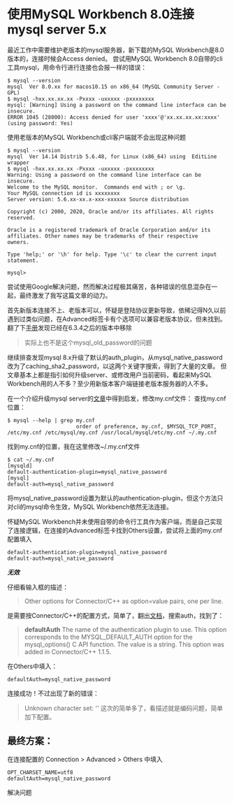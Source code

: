 # 使用MySQL Workbench 8.0连接mysql server 5.x

最近工作中需要维护老版本的mysql服务器，新下载的MySQL Workbench是8.0版本的，连接时候会Access denied。
尝试用MySQL Workbench 8.0自带的cli工具mysql，用命令行进行连接也会报一样的错误：
```
$ mysql --version
mysql  Ver 8.0.xx for macos10.15 on x86_64 (MySQL Community Server - GPL)
$ mysql -hxx.xx.xx.xx -Pxxxx -uxxxxx -pxxxxxxxx
mysql: [Warning] Using a password on the command line interface can be insecure.
ERROR 1045 (28000): Access denied for user 'xxxx'@'xx.xx.xx.xx:xxxx' (using password: Yes)
```
使用老版本的MySQL Workbench或cli客户端就不会出现这种问题
```
$ mysql --version
mysql  Ver 14.14 Distrib 5.6.48, for Linux (x86_64) using  EditLine wrapper
$ mysql -hxx.xx.xx.xx -Pxxxx -uxxxxx -pxxxxxxxx
Warning: Using a password on the command line interface can be insecure.
Welcome to the MySQL monitor.  Commands end with ; or \g.
Your MySQL connection id is xxxxxxxx
Server version: 5.6.xx-xx.x-xxx-xxxxxx Source distribution

Copyright (c) 2000, 2020, Oracle and/or its affiliates. All rights reserved.

Oracle is a registered trademark of Oracle Corporation and/or its
affiliates. Other names may be trademarks of their respective
owners.

Type 'help;' or '\h' for help. Type '\c' to clear the current input statement.

mysql>
```

尝试使用Google解决问题，然而解决过程极其痛苦，各种错误的信息混杂在一起，最终激发了我写这篇文章的动力。

首先新版本连接不上、老版本可以，怀疑是登陆协议更新导致，依稀记得N久以前遇到过类似问题，在Advanced标签卡有个选项可以兼容老版本协议，但未找到。
翻了下[手册](https://dev.mysql.com/doc/workbench/en/wb-mysql-connections-secure-auth.html#idm46091649625968)发现已经在6.3.4之后的版本中移除
>实际上也不是这个mysql_old_password的问题

继续排查发现mysql 8.x升级了默认的auth_plugin，从mysql_native_password改为了caching_sha2_password，以这两个关键字搜索，得到了大量的文章。
但文章基本上都是指引如何升级server、或修改用户当前密码，看起来MySQL Workbench用的人不多？至少用新版本客户端链接老版本服务器的人不多。

在一个介绍升级mysql server的[文章](https://medium.com/@crmcmullen/how-to-run-mysql-8-0-with-native-password-authentication-502de5bac661)中得到启发，修改my.cnf文件：
查找my.cnf位置：
```
$ mysql --help | grep my.cnf                                                                                    
                      order of preference, my.cnf, $MYSQL_TCP_PORT,
/etc/my.cnf /etc/mysql/my.cnf /usr/local/mysql/etc/my.cnf ~/.my.cnf 
```
找到my.cnf的位置，我在这里修改~/.my.cnf文件
```
$ cat ~/.my.cnf                                                              
[mysqld]
default-authentication-plugin=mysql_native_password
[mysql]
default-auth=mysql_native_password
```
将mysql_native_password设置为默认的authentication-plugin，但这个方法只对cli的mysql命令生效，MySQL Workbench依然无法连接。

怀疑MySQL Workbench并未使用自带的命令行工具作为客户端，而是自己实现了连接逻辑，在连接的Advanced标签卡找到Others设置，尝试将上面的my.cnf配置填入
```
default-authentication-plugin=mysql_native_password
default-auth=mysql_native_password
```
***无效***

仔细看输入框的描述：
> Other options for Connector/C++ as option=value pairs, one per line.

是需要按Connector/C++的配置方式，简单了，翻出[文档](https://dev.mysql.com/doc/connector-cpp/1.1/en/connector-cpp-connect-options.html)，搜索auth，找到了：
> **defaultAuth**
> The name of the authentication plugin to use. This option corresponds to the MYSQL_DEFAULT_AUTH option for the mysql_options() C API function. The value is a string.
> This option was added in Connector/C++ 1.1.5.

在Others中填入：
```
defaultAuth=mysql_native_password
```
连接成功！不过出现了新的错误：
> Unknown character set: ''
这次的简单多了，看描述就是编码问题，简单加下配置。


## 最终方案：
在连接配置的 Connection > Advanced > Others 中填入
```
OPT_CHARSET_NAME=utf8
defaultAuth=mysql_native_password
```
解决问题
